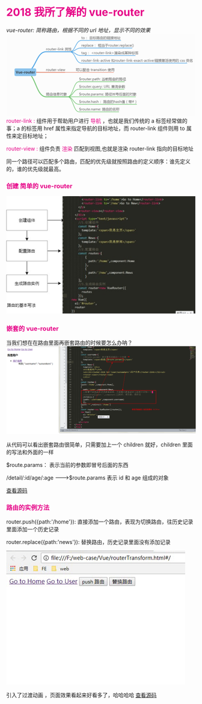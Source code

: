 <h1 style='color:rgb(230,3,135);'>2018 我所了解的 vue-router </h1>
<i>vue-router: 简称路由，根据不同的 url 地址，显示不同的效果</i>
<img src='img/Vue-router .png'/>
<span style='color:rgb(230,3,135);' >router-link : </span>组件用于帮助用户进行<span style='color:rgb(230,3,135);'> 导航 </span>，也就是我们传统的 a 标签经常做的事；a 的标签用 href 属性来指定导航的目标地址，而  router-link 组件则用 to 属性来定目标地址；

<span style='color:rgb(230,3,135);' >router-view : </span>组件负责<span style='color:rgb(230,3,135);'> 渲染 </span>匹配到视图,也就是渲染 router-link 指向的目标地址

同一个路径可以匹配多个路由，匹配的优先级就按照路由的定义顺序：谁先定义的，谁的优先级就最高。

<h3 style='color:rgb(230,3,135);'>创建 简单的 vue-router </h3>

<img src='img/router.jpg'/>

<h3 style='color:rgb(230,3,135);'>嵌套的 vue-router </h3>
当我们想在在路由里面再嵌套路由的时候要怎么办呐？

<img src='img/router1.png'/>

从代码可以看出嵌套路由很简单，只需要加上一个 children 就好，children 里面的写法和外面的一样

$route.params： 表示当前的参数即冒号后面的东西

/detail/:id/age/:age  --->$route.params 表示  id 和 age 组成的对象

[查看源码]()

<h3 style='color:rgb(230,3,135);'>路由的实例方法 </h3>

router.push({path:'/home'}): 直接添加一个路由，表现为切换路由，往历史记录里面添加一个历史记录

router.replace({path:'news'}): 替换路由，历史记录里面没有添加记录

<img src='img/router.gif'/>

引入了过渡动画 ，页面效果看起来好看多了，哈哈哈哈
[查看源码]()
